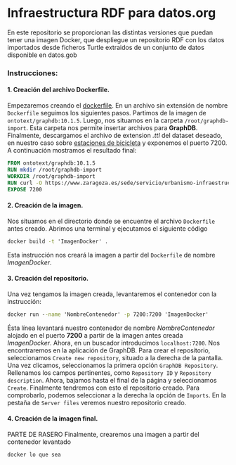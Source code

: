# Infraestructura RDF para datos.org

En este repositorio se proporcionan las distintas versiones que puedan tener una imagen Docker, que despliegue un repositorio RDF con los datos importados desde ficheros Turtle extraidos de un conjunto de datos disponible en datos.gob

### Instrucciones:
#### 1. Creación del archivo Dockerfile.
Empezaremos creando el [dockerfile](https://www.cloudbees.com/blog/what-is-a-dockerfile). En un archivo sin extensión de nombre `Dockerfile` seguimos los siguientes pasos. Partimos de la imagen de `ontotext/graphdb:10.1.5`. Luego, nos situamos en la carpeta `/root/graphdb-import`. Esta carpeta nos permite insertar archivos para **GraphDB**. Finalmente, descargamos el archivo de extension _.ttl_ del dataset deseado, en nuestro caso sobre  [estaciones de bicicleta](https://www.zaragoza.es/sede/servicio/urbanismo-infraestructuras/estacion-bicicleta.ttl) y exponemos el puerto 7200. A continuación mostramos el resultado final:

```dockerfile
FROM ontotext/graphdb:10.1.5
RUN mkdir /root/graphdb-import
WORKDIR /root/graphdb-import
RUN curl -O https://www.zaragoza.es/sede/servicio/urbanismo-infraestructuras/estacion-bicicleta.ttl
EXPOSE 7200
```
#### 2. Creación de la imagen.
Nos situamos en el directorio donde se encuentre el archivo `Dockerfile` antes creado. Abrimos una terminal y ejecutamos el siguiente código
```bat
docker build -t 'ImagenDocker' .
```
Esta instrucción nos creará la imagen a partir del `Dockerfile` de nombre _ImagenDocker_.

#### 3. Creación del repositorio.
Una vez tengamos la imagen creada, levantaremos el contenedor con la instrucción:
```bat
docker run --name 'NombreContenedor' -p 7200:7200 'ImagenDocker'
```
Ésta línea levantará nuestro contenedor de nombre _NombreContenedor_ alojado en el puerto **7200** a partir de la imagen antes creada _ImagenDocker_. Ahora, en un buscador introducimos `localhost:7200`. Nos encontraremos en la aplicación de GraphDB. Para crear el repositorio, seleccionamos `Create new repository`, situado a la derecha de la pantalla. Una vez clicamos, seleccionamos la primera opción `GraphDB Repository`. Rellenamos los campos pertinentes, como `Repository ID` y `Repository description`. Ahora, bajamos hasta el final de la página y seleccionamos `Create`. Finalmente tendremos con esto el repositorio creado. Para comprobarlo, podemos seleccionar a la derecha la opción de `Imports`. En la pestaña de `Server files` veremos nuestro repositorio creado.

#### 4. Creación de la imagen final.

PARTE DE RASERO
Finalmente, crearemos una imagen a partir del contenedor levantado
```bat
docker lo que sea
```